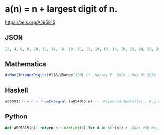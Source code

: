 # a\(n\) \= n \+ largest digit of n\.
https://oeis.org/A095815
## JSON
```JSON
[2, 4, 6, 8, 10, 12, 14, 16, 18, 11, 12, 14, 16, 18, 20, 22, 24, 26, 28, 22, 23, 24, 26, 28, 30, 32, 34, 36, 38, 33, 34, 35, 36, 38, 40, 42, 44, 46, 48, 44, 45, 46, 47, 48, 50, 52, 54, 56, 58, 55, 56, 57, 58, 59, 60, 62, 64, 66, 68, 66, 67, 68, 69, 70, 71, 72, 74, 76, 78, 77, 78]
```
## Mathematica
```Mathematica
#+Max[IntegerDigits[#]]&/@Range[100] (* _Harvey P. Dale_, May 03 2024 *)
```
## Haskell
```Haskell
a095815 n = n + fromIntegral (a054055 n) -- _Reinhard Zumkeller_, Aug 23 2011
```
## Python
```Python
def A095815(n): return n + max(int(d) for d in str(n)) # _Chai Wah Wu_, Jun 06 2022
```
